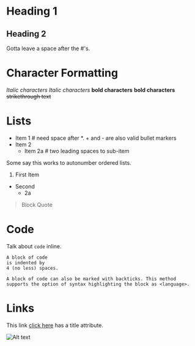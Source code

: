 # Heading 1
## Heading 2
Gotta leave a space after the #'s.

# Character Formatting

*Italic characters*  _Italic characters_
**bold characters** __bold characters__
~~strikethrough text~~

# Lists

* Item 1      # need space after *. + and - are also valid bullet markers
* Item 2
  * Item 2a   # two leading spaces to sub-item

Some say this works to autonumber ordered lists. 

1. First Item
* Second
  * 2a 

> Block
> Quote

# Code

Talk about `code` inline.

    A block of code
    is indented by 
    4 (no less) spaces.
    

```<language>
A block of code can also be marked with backticks. This method
supports the option of syntax highlighting the block as <language>.
```

# Links

This link [click here](http://example.com/ "Title") has a title attribute.

![Alt text](/path/to/image.png "Optional title attribute")
